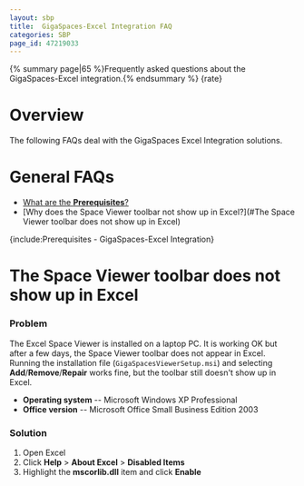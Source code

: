 ```yaml
---
layout: sbp
title:  GigaSpaces-Excel Integration FAQ
categories: SBP
page_id: 47219033
---
```


{% summary page|65 %}Frequently asked questions about the GigaSpaces-Excel integration.{% endsummary %}
{rate}

# Overview

The following FAQs deal with the GigaSpaces Excel Integration solutions.

# General FAQs

- [What are the **Prerequisites**?](#Prerequisites)
- [Why does the Space Viewer toolbar not show up in Excel?](#The Space Viewer toolbar does not show up in Excel)

{include:Prerequisites - GigaSpaces-Excel Integration}

# The Space Viewer toolbar does not show up in Excel

### Problem

The Excel Space Viewer is installed on a laptop PC. It is working OK but after a few days, the Space Viewer toolbar does not appear in Excel.
Running the installation file (`GigaSpacesViewerSetup.msi`) and selecting **Add**/**Remove**/**Repair** works fine, but the toolbar still doesn't show up in Excel.
- **Operating system** -- Microsoft Windows XP Professional
- **Office version** -- Microsoft Office Small Business Edition 2003

### Solution

1. Open Excel
2. Click **Help** > **About Excel** > **Disabled Items**
3. Highlight the **mscorlib.dll** item and click **Enable**
